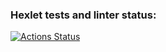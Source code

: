 ### Hexlet tests and linter status:
[![Actions Status](https://github.com/aevdokimov89/devops-for-programmers-project-lvl2/workflows/hexlet-check/badge.svg)](https://github.com/aevdokimov89/devops-for-programmers-project-lvl2/actions)